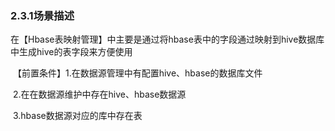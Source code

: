 ### 2.3.1场景描述

​       在【Hbase表映射管理】中主要是通过将hbase表中的字段通过映射到hive数据库中生成hive的表字段来方便使用

​        【前置条件】1.在数据源管理中有配置hive、hbase的数据库文件

​                                2.在在数据源维护中存在hive、hbase数据源

​                                 3.hbase数据源对应的库中存在表

